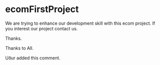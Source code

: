# ecomFirstProject
We are trying to enhance our development skill with this ecom project. If you interest our project contact us.

Thanks.


Thanks to All.

Uður added this comment.
